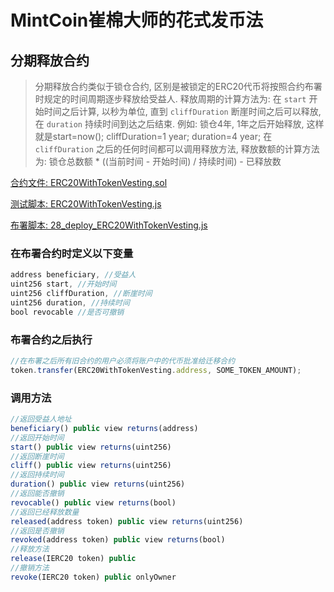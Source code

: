 # MintCoin崔棉大师的花式发币法

## 分期释放合约

> 分期释放合约类似于锁仓合约, 区别是被锁定的ERC20代币将按照合约布署时规定的时间周期逐步释放给受益人.
> 释放周期的计算方法为: 在 `start` 开始时间之后计算, 以秒为单位, 直到 `cliffDuration` 断崖时间之后可以释放, 在 `duration` 持续时间到达之后结束.
> 例如: 锁仓4年, 1年之后开始释放, 这样就是start=now(); cliffDuration=1 year; duration=4 year; 
> 在 `cliffDuration` 之后的任何时间都可以调用释放方法, 释放数额的计算方法为: 锁仓总数额 * ((当前时间 - 开始时间) / 持续时间) - 已释放数

[合约文件: ERC20WithTokenVesting.sol](https://github.com/biaggii/MintCoin/tree/master/contracts/Multi/ERC20WithTokenVesting.sol)

[测试脚本: ERC20WithTokenVesting.js](https://github.com/biaggii/MintCoin/tree/master/test/Multi/ERC20WithTokenVesting.js)

[布署脚本: 28_deploy_ERC20WithTokenVesting.js](https://github.com/biaggii/MintCoin/tree/master/migrations/28_deploy_ERC20WithTokenVesting.js)

### 在布署合约时定义以下变量

```javascript
address beneficiary, //受益人
uint256 start, //开始时间
uint256 cliffDuration, //断崖时间
uint256 duration, //持续时间
bool revocable //是否可撤销
```

### 布署合约之后执行

```javascript
//在布署之后所有旧合约的用户必须将账户中的代币批准给迁移合约
token.transfer(ERC20WithTokenVesting.address, SOME_TOKEN_AMOUNT);
```

### 调用方法

```javascript
//返回受益人地址
beneficiary() public view returns(address)
//返回开始时间
start() public view returns(uint256)
//返回断崖时间
cliff() public view returns(uint256)
//返回持续时间
duration() public view returns(uint256)
//返回能否撤销
revocable() public view returns(bool)
//返回已经释放数量
released(address token) public view returns(uint256)
//返回是否撤销
revoked(address token) public view returns(bool)
//释放方法
release(IERC20 token) public
//撤销方法
revoke(IERC20 token) public onlyOwner
```
